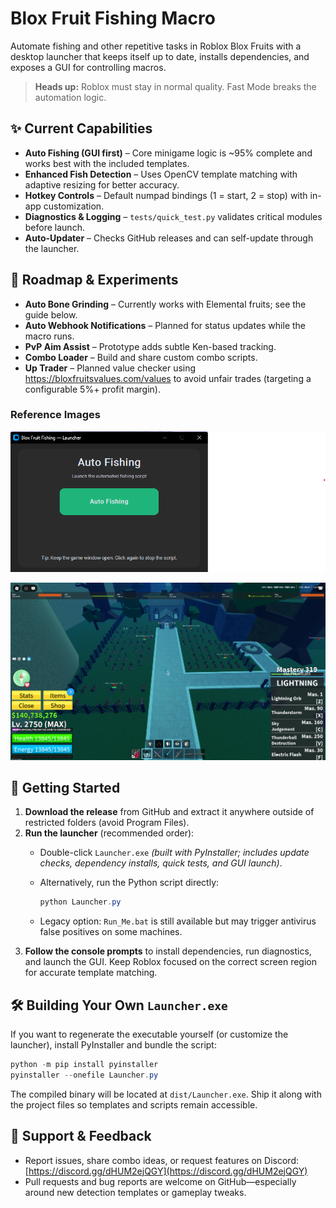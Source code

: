 # Blox Fruit Fishing Macro

Automate fishing and other repetitive tasks in Roblox Blox Fruits with a desktop launcher that keeps itself up to date, installs dependencies, and exposes a GUI for controlling macros.

> **Heads up:** Roblox must stay in normal quality. Fast Mode breaks the automation logic.

## ✨ Current Capabilities

- **Auto Fishing (GUI first)** – Core minigame logic is ~95% complete and works best with the included templates.
- **Enhanced Fish Detection** – Uses OpenCV template matching with adaptive resizing for better accuracy.
- **Hotkey Controls** – Default numpad bindings (1 = start, 2 = stop) with in-app customization.
- **Diagnostics & Logging** – `tests/quick_test.py` validates critical modules before launch.
- **Auto-Updater** – Checks GitHub releases and can self-update through the launcher.

## 🔭 Roadmap & Experiments

- **Auto Bone Grinding** – Currently works with Elemental fruits; see the guide below.
- **Auto Webhook Notifications** – Planned for status updates while the macro runs.
- **PvP Aim Assist** – Prototype adds subtle Ken-based tracking.
- **Combo Loader** – Build and share custom combo scripts.
- **Up Trader** – Planned value checker using <https://bloxfruitsvalues.com/values> to avoid unfair trades (targeting a configurable 5%+ profit margin).

### Reference Images

[![Fish ReadMe](Images/Readme/FISHREADME.png)](Images/Readme/FISHREADME.png)

[![Bones ReadMe](Images/Readme/Bones_ReadMe.png)](Images/Readme/Bones_ReadMe.png)

## 🚀 Getting Started

1. **Download the release** from GitHub and extract it anywhere outside of restricted folders (avoid Program Files).
2. **Run the launcher** (recommended order):
   - Double-click `Launcher.exe` *(built with PyInstaller; includes update checks, dependency installs, quick tests, and GUI launch)*.
   - Alternatively, run the Python script directly:

     ```powershell
     python Launcher.py
     ```

   - Legacy option: `Run_Me.bat` is still available but may trigger antivirus false positives on some machines.
3. **Follow the console prompts** to install dependencies, run diagnostics, and launch the GUI. Keep Roblox focused on the correct screen region for accurate template matching.

## 🛠️ Building Your Own `Launcher.exe`

If you want to regenerate the executable yourself (or customize the launcher), install PyInstaller and bundle the script:

```powershell
python -m pip install pyinstaller
pyinstaller --onefile Launcher.py
```

The compiled binary will be located at `dist/Launcher.exe`. Ship it along with the project files so templates and scripts remain accessible.

## 🤝 Support & Feedback

- Report issues, share combo ideas, or request features on Discord: [https://discord.gg/dHUM2ejQGY](https://discord.gg/dHUM2ejQGY)
- Pull requests and bug reports are welcome on GitHub—especially around new detection templates or gameplay tweaks.
